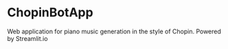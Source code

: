 # ChopinBotApp
Web application for piano music generation in the style of Chopin. Powered by Streamlit.io
